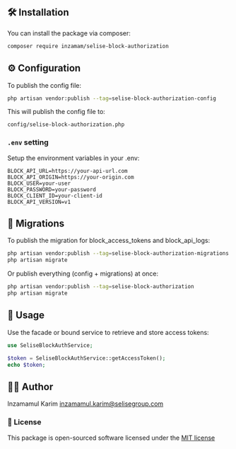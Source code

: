 ## 🛠 Installation

You can install the package via composer:

```bash
composer require inzamam/selise-block-authorization
```
## ⚙️ Configuration

To publish the config file:

```bash
php artisan vendor:publish --tag=selise-block-authorization-config
```
This will publish the config file to:

```arduino
config/selise-block-authorization.php
```

### `.env` setting

Setup the environment variables in your .env:

```dotenv
BLOCK_API_URL=https://your-api-url.com
BLOCK_API_ORIGIN=https://your-origin.com
BLOCK_USER=your-user
BLOCK_PASSWORD=your-password
BLOCK_CLIENT_ID=your-client-id
BLOCK_API_VERSION=v1
```

## 🧩 Migrations

To publish the migration for block_access_tokens and block_api_logs:

```bash
php artisan vendor:publish --tag=selise-block-authorization-migrations
php artisan migrate
```

Or publish everything (config + migrations) at once:

```bash
php artisan vendor:publish --tag=selise-block-authorization
php artisan migrate
```

## 🚀 Usage

Use the facade or bound service to retrieve and store access tokens:

```php
use SeliseBlockAuthService;

$token = SeliseBlockAuthService::getAccessToken();
echo $token;
```

## 🧑‍💻 Author
Inzamamul Karim
inzamamul.karim@selisegroup.com

### 📄 License

This package is open-sourced software licensed under the [MIT license](http://opensource.org/licenses/MIT)